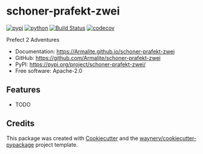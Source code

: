 # schoner-prafekt-zwei


[![pypi](https://img.shields.io/pypi/v/schoner-prafekt-zwei.svg)](https://pypi.org/project/schoner-prafekt-zwei/)
[![python](https://img.shields.io/pypi/pyversions/schoner-prafekt-zwei.svg)](https://pypi.org/project/schoner-prafekt-zwei/)
[![Build Status](https://github.com/Armalite/schoner-prafekt-zwei/actions/workflows/dev.yml/badge.svg)](https://github.com/Armalite/schoner-prafekt-zwei/actions/workflows/dev.yml)
[![codecov](https://codecov.io/gh/Armalite/schoner-prafekt-zwei/branch/main/graphs/badge.svg)](https://codecov.io/github/Armalite/schoner-prafekt-zwei)



Prefect 2 Adventures


* Documentation: <https://Armalite.github.io/schoner-prafekt-zwei>
* GitHub: <https://github.com/Armalite/schoner-prafekt-zwei>
* PyPI: <https://pypi.org/project/schoner-prafekt-zwei/>
* Free software: Apache-2.0


## Features

* TODO

## Credits

This package was created with [Cookiecutter](https://github.com/audreyr/cookiecutter) and the [waynerv/cookiecutter-pypackage](https://github.com/waynerv/cookiecutter-pypackage) project template.
